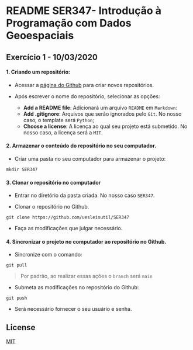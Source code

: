 # README SER347- Introdução à Programação com Dados Geoespaciais



## Exercício 1 - 10/03/2020

#### 1. Criando um repositório:


+ Acessar a [página do Github](https://github.com/new)  para criar novos repositórios. 

+ Após escrever o nome do repositório, selecionar as opções:
    + **Add a README file**: Adicionará um arquivo ```README``` em ```Markdown```:
    + **Add .gitignore**: Arquivos que serão ignorados pelo ```Git```. No nosso caso, o template será ```Python```;
    + **Choose a license**: A licença ao qual seu projeto está submetido. No nosso caso, a licença será a ```MIT```.


#### 2. Armazenar o conteúdo do repositório no seu computador.

+ Criar uma pasta no seu computador para armazenar o projeto:

```
mkdir SER347
```

#### 3. Clonar o repositório no computador


+ Entrar no diretório da pasta criada. No nosso caso ```SER347```.


+ Clonar o repositório no Github.

```
git clone https://github.com/uesleisutil/SER347
```

+ Faça as modificações que julgar necessário.

#### 4. Sincronizar o projeto no computador ao repositório no Github.


+ Sincronize com o comando:

```
git pull
```
> Por padrão, ao realizar essas ações o ```branch``` será ```main```

+ Submeta as modificações no repositório do Github:

```
git push
```

+ Será necessário fornecer o seu usuário e senha.

## License
[MIT](https://choosealicense.com/licenses/mit/)